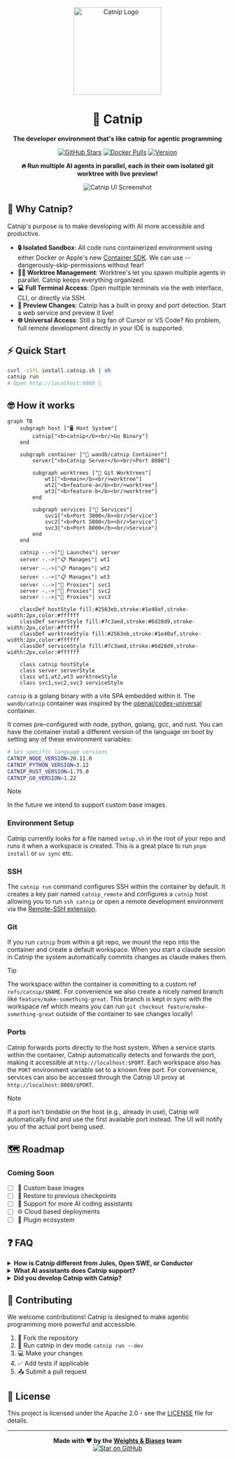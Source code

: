 <div align="center">
  <img src="public/logo@2x.webp" alt="Catnip Logo" width="200"/>

# 🐾 Catnip

**The developer environment that's like catnip for agentic programming**

[![GitHub Stars](https://img.shields.io/github/stars/wandb/catnip?style=social)](https://github.com/wandb/catnip)
[![Docker Pulls](https://img.shields.io/docker/pulls/wandb/catnip)](https://hub.docker.com/r/wandb/catnip)
[![Version](https://img.shields.io/github/v/release/wandb/catnip)](https://github.com/wandb/catnip/releases)
<br/>

**🔥 Run multiple AI agents in parallel, each in their own isolated git worktree with live preview!**

<img src="public/screenshot.png" alt="Catnip UI Screenshot"/>

</div>

## 🚀 Why Catnip?

Catnip's purpose is to make developing with AI more accessible and productive.

- **🔒 Isolated Sandbox**: All code runs containerized environment using either Docker or Apple's new [Container SDK](https://github.com/apple/container). We can use --dangerously-skip-permissions without fear!
- **🧑‍💻 Worktree Management**: Worktree's let you spawn multiple agents in parallel. Catnip keeps everything organized.
- **💻 Full Terminal Access**: Open multiple terminals via the web interface, CLI, or directly via SSH.
- **👀 Preview Changes**: Catnip has a built in proxy and port detection. Start a web service and preview it live!
- **🌐 Universal Access**: Still a big fan of Cursor or VS Code? No problem, full remote development directly in your IDE is supported.

## ⚡ Quick Start

```bash
curl -sSfL install.catnip.sh | sh
catnip run
# Open http://localhost:8080 🎉
```

## 🤓 How it works

```mermaid
graph TB
    subgraph host ["🖥️ Host System"]
        catnip["<b>catnip</b><br/>Go Binary"]
    end

    subgraph container ["🐳 wandb/catnip Container"]
        server["<b>Catnip Server</b><br/>Port 8080"]

        subgraph worktrees ["📁 Git Worktrees"]
            wt1["<b>main</b><br/>worktree"]
            wt2["<b>feature-a</b><br/>worktree"]
            wt3["<b>feature-b</b><br/>worktree"]
        end

        subgraph services ["🚀 Services"]
            svc1["<b>Port 3000</b><br/>Service"]
            svc2["<b>Port 5000</b><br/>Service"]
            svc3["<b>Port 8000</b><br/>Service"]
        end
    end

    catnip -.->|"🚀 Launches"| server
    server -.->|"📋 Manages"| wt1
    server -.->|"📋 Manages"| wt2
    server -.->|"📋 Manages"| wt3
    server -.->|"🔀 Proxies"| svc1
    server -.->|"🔀 Proxies"| svc2
    server -.->|"🔀 Proxies"| svc3

    classDef hostStyle fill:#2563eb,stroke:#1e40af,stroke-width:2px,color:#ffffff
    classDef serverStyle fill:#7c3aed,stroke:#6d28d9,stroke-width:2px,color:#ffffff
    classDef worktreeStyle fill:#2563eb,stroke:#1e40af,stroke-width:2px,color:#ffffff
    classDef serviceStyle fill:#7c3aed,stroke:#6d28d9,stroke-width:2px,color:#ffffff

    class catnip hostStyle
    class server serverStyle
    class wt1,wt2,wt3 worktreeStyle
    class svc1,svc2,svc3 serviceStyle
```

`catnip` is a golang binary with a vite SPA embedded within it. The `wandb/catnip` container was inspired by the [openai/codex-universal](https://github.com/openai/codex-universal) container.

It comes pre-configured with node, python, golang, gcc, and rust. You can have the container install a different version of the language on boot by setting any of these environment variables:

```bash
# Set specific language versions
CATNIP_NODE_VERSION=20.11.0
CATNIP_PYTHON_VERSION=3.12
CATNIP_RUST_VERSION=1.75.0
CATNIP_GO_VERSION=1.22
```

> [!NOTE]
> In the future we intend to support custom base images.

### Environment Setup

Catnip currently looks for a file named `setup.sh` in the root of your repo and runs it when a workspace is created. This is a great place to run `pnpm install` or `uv sync` etc.

### SSH

The `catnip run` command configures SSH within the container by default. It creates a key pair named `catnip_remote` and configures a `catnip` host allowing you to run `ssh catnip` or open a remote development environment via the [Remote-SSH extension](https://marketplace.cursorapi.com/items/?itemName=anysphere.remote-ssh).

### Git

If you run `catnip` from within a git repo, we mount the repo into the container and create a default workspace. When you start a claude session in Catnip the system automatically commits changes as claude makes them.

> [!TIP]
> The workspace within the container is committing to a custom ref `refs/catnip/$NAME`. For convenience we also create a nicely named branch like `feature/make-something-great`. This branch is kept in sync with the workspace ref which means you can run `git checkout feature/make-something-great` outside of the container to see changes locally!

### Ports

Catnip forwards ports directly to the host system. When a service starts within the container, Catnip automatically detects and forwards the port, making it accessible at `http://localhost:$PORT`. Each workspace also has the `PORT` environment variable set to a known free port. For convenience, services can also be accessed through the Catnip UI proxy at `http://localhost:8080/$PORT`.

> [!NOTE]
> If a port isn't bindable on the host (e.g., already in use), Catnip will automatically find and use the first available port instead. The UI will notify you of the actual port being used.

## 🗺️ Roadmap

### Coming Soon

- [ ] 🎯 Custom base images
- [ ] 🔄 Restore to previous checkpoints
- [ ] 🤖 Support for more AI coding assistants
- [ ] 🌐 Cloud based deployments
- [ ] 🔧 Plugin ecosystem

## ❓ FAQ

<details>
<summary><b>How is Catnip different from Jules, Open SWE, or Conductor</b></summary>
Catnip is Open Source, built to be extensible, and prioritizes local development first with support for cloud based deployments on the roadmap.
</details>
<details>
<summary><b>What AI assistants does Catnip support?</b></summary>

Currently optimized for Claude Code, with support for additional AI coding assistants likely coming soon. The architecture is designed to be extensible.

</details>
<details>
<summary><b>Did you develop Catnip with Catnip?</b></summary>
Big time... Inception 🤯
</details>

## 🤝 Contributing

We welcome contributions! Catnip is designed to make agentic programming more powerful and accessible.

1. 🍴 Fork the repository
2. 🌿 Run catnip in dev mode `catnip run --dev`
3. 💻 Make your changes
4. ✅ Add tests if applicable
5. 📤 Submit a pull request

## 📄 License

This project is licensed under the Apache 2.0 - see the [LICENSE](LICENSE) file for details.

---

<div align="center">

**Made with ❤️ by the [Weights & Biases](https://wandb.ai) team**
<br/> <a href="https://github.com/wandb/catnip">
<img src="https://img.shields.io/badge/⭐_Star_Catnip-000000?style=for-the-badge&logo=github&logoColor=white" alt="Star on GitHub"/>
</a>

</div>
